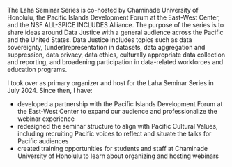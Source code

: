 The Laha Seminar Series is co-hosted by Chaminade University of Honolulu, the Pacific Islands Development Forum at the East-West Center, and the NSF ALL-SPICE INCLUDES Alliance. The purpose of the series is to share ideas around Data Justice with a general audience across the Pacific and the United States. Data Justice includes topics such as data sovereignty, (under)representation in datasets, data aggregation and suppression, data privacy, data ethics, culturally appropriate data collection and reporting, and broadening participation in data-related workforces and education programs.

I took over as primary organizer and host for the Laha Seminar Series in July 2024. Since then, I have: 

- developed a partnership with the Pacific Islands Development Forum at the East-West Center to expand our audience and professionalize the webinar experience
- redesigned the seminar structure to align with Pacific Cultural Values, including recruiting Pacific voices to reflect and situate the talks for Pacific audiences
- created training opportunities for students and staff at Chaminade University of Honolulu to learn about organizing and hosting webinars
